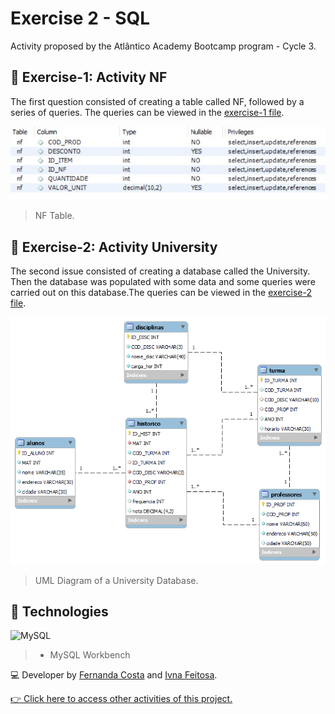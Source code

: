 # Exercise 2 - SQL

Activity proposed by the Atlântico Academy Bootcamp program - Cycle 3.


## 📝 Exercise-1: Activity NF

The first question consisted of creating a table called NF, followed by a series of queries.
The queries can be viewed in the [exercise-1 file](https://github.com/fernandacostads/atlantico-academy-bootcamp/blob/main/2-sql/exercise-1.sql).

![preview](diagram/nf-table.jpg)
> NF Table.

## 📝 Exercise-2: Activity University

The second issue consisted of creating a database called the University. Then the database was populated with some data and some queries were carried out on this database.The queries can be viewed in the [exercise-2 file](https://github.com/fernandacostads/atlantico-academy-bootcamp/blob/main/2-sql/exercise-2.sql).


![preview](diagram/university-diagram-png.png)

> UML Diagram of a University Database.

## 🤖 Technologies

![MySQL](https://img.shields.io/badge/mysql-%2300f.svg?style=for-the-badge&logo=mysql&logoColor=white)

> - MySQL Workbench

💻 Developer by [Fernanda Costa](https://github.com/fernandacostads) and [Ivna Feitosa](https://github.com/IvnaFeitosa).


[👉 Click here to access other activities of this project.](https://github.com/fernandacostads/atlantico-academy-bootcamp)